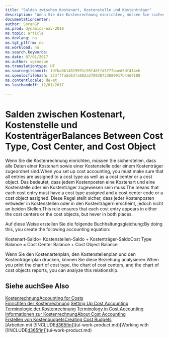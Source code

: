 ```yaml
---
title: "Salden zwischen Kostenart, Kostenstelle und Kostenträger"
description: "Wenn Sie die Kostenrechnung einrichten, müssen Sie sicherstellen, dass alle Daten einer Kostenart sowie einer Kostenstelle oder einem Kostenträger zugeordnet sind. Das bedeutet, dass jedem Kostenposten eine Kostenart und eine Kostenstelle oder ein Kostenträger zugewiesen sein muss. Diese Regel stellt sicher, dass jeder Kostenposten entweder in Kostenstellen oder in den Kostenträgern erscheint, jedoch nicht an beiden Stellen."
documentationcenter: 
author: SorenGP
ms.prod: dynamics-nav-2018
ms.topic: article
ms.devlang: na
ms.tgt_pltfrm: na
ms.workload: na
ms.search.keywords: 
ms.date: 07/01/2017
ms.author: sgroespe
ms.translationtype: HT
ms.sourcegitcommit: 1dfba8b14019991c95f40ffd5f7fbaed5df414eb
ms.openlocfilehash: 323fffa5d63fa682a378928733680917b44d9188
ms.contentlocale: de-at
ms.lasthandoff: 12/01/2017

---
```

# <a name="balances-between-cost-type-cost-center-and-cost-object"></a><span data-ttu-id="9e32e-105">Salden zwischen Kostenart, Kostenstelle und Kostenträger</span><span class="sxs-lookup"><span data-stu-id="9e32e-105">Balances Between Cost Type, Cost Center, and Cost Object</span></span>
<span data-ttu-id="9e32e-106">Wenn Sie die Kostenrechnung einrichten, müssen Sie sicherstellen, dass alle Daten einer Kostenart sowie einer Kostenstelle oder einem Kostenträger zugeordnet sind.</span><span class="sxs-lookup"><span data-stu-id="9e32e-106">When you set up cost accounting, you must make sure that all entries are assigned to a cost type as well as a cost center or a cost object.</span></span> <span data-ttu-id="9e32e-107">Das bedeutet, dass jedem Kostenposten eine Kostenart und eine Kostenstelle oder ein Kostenträger zugewiesen sein muss.</span><span class="sxs-lookup"><span data-stu-id="9e32e-107">The means that each cost entry must have a cost type assigned and a cost center code or a cost object assigned.</span></span> <span data-ttu-id="9e32e-108">Diese Regel stellt sicher, dass jeder Kostenposten entweder in Kostenstellen oder in den Kostenträgern erscheint, jedoch nicht an beiden Stellen.</span><span class="sxs-lookup"><span data-stu-id="9e32e-108">This rule ensures that each cost entry appears in either the cost centers or the cost objects, but never in both places.</span></span>  

 <span data-ttu-id="9e32e-109">Auf diese Weise erstellen Sie die folgende Buchhaltungsgleichung:</span><span class="sxs-lookup"><span data-stu-id="9e32e-109">By doing this, you create the following accounting equation:</span></span>  

 <span data-ttu-id="9e32e-110">Kostenart-Saldo= Kostenstellen-Saldo + Kostenträger-Saldo</span><span class="sxs-lookup"><span data-stu-id="9e32e-110">Cost Type Balance = Cost Center Balance + Cost Object Balance</span></span>  

 <span data-ttu-id="9e32e-111">Wenn Sie den Kostenartenplan, den Kostenstellenplan und den Kostenträgerplan drucken, können Sie diese Beziehung analysieren.</span><span class="sxs-lookup"><span data-stu-id="9e32e-111">When you print the chart of cost type, the chart of cost centers, and the chart of cost objects reports, you can analyze this relationship.</span></span>  

## <a name="see-also"></a><span data-ttu-id="9e32e-112">Siehe auch</span><span class="sxs-lookup"><span data-stu-id="9e32e-112">See Also</span></span>  
[<span data-ttu-id="9e32e-113">Kostenrechnung</span><span class="sxs-lookup"><span data-stu-id="9e32e-113">Accounting for Costs</span></span>](finance-manage-cost-accounting.md)  
 <span data-ttu-id="9e32e-114">[Einrichten der Kostenrechnung](finance-set-up-cost-accounting.md) </span><span class="sxs-lookup"><span data-stu-id="9e32e-114">[Setting Up Cost Accounting](finance-set-up-cost-accounting.md) </span></span>  
 <span data-ttu-id="9e32e-115">[Terminologie der Kostenrechnung](finance-terminology-in-cost-accounting.md) </span><span class="sxs-lookup"><span data-stu-id="9e32e-115">[Terminology in Cost Accounting](finance-terminology-in-cost-accounting.md) </span></span>  
 [<span data-ttu-id="9e32e-116">Informationen zur Kostenrechnung</span><span class="sxs-lookup"><span data-stu-id="9e32e-116">About Cost Accounting</span></span>](finance-about-cost-accounting.md)  
 [<span data-ttu-id="9e32e-117">Erstellen von Kostenbudgets</span><span class="sxs-lookup"><span data-stu-id="9e32e-117">Creating Cost Budgets</span></span>](finance-create-cost-budgets.md)  
 <span data-ttu-id="9e32e-118">[Arbeiten mit [!INCLUDE[d365fin](includes/d365fin_md.md)]](ui-work-product.md)</span><span class="sxs-lookup"><span data-stu-id="9e32e-118">[Working with [!INCLUDE[d365fin](includes/d365fin_md.md)]](ui-work-product.md)</span></span>

